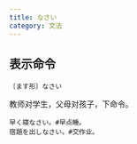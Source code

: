 ```yaml
---
title: なさい
category: 文法
---
```


## 表示命令

`〔ます形〕なさい`

教师对学生，父母对孩子，下命令。

```example
早く寝なさい。#早点睡。
宿題を出しなさい。#交作业。
```
